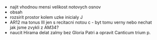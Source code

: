 * najit vhodnou mensi velikost notovych osnov
* obsah
* rozsirit prostor kolem uzke inicialy J
* AR12 ma tonus III jen s recitacni notou c - byt tomu verny nebo nechat
  jak jsme zvykli z AM34?
* naucit Hirama delat zalmy bez Gloria Patri a opravit Canticum trium p.
